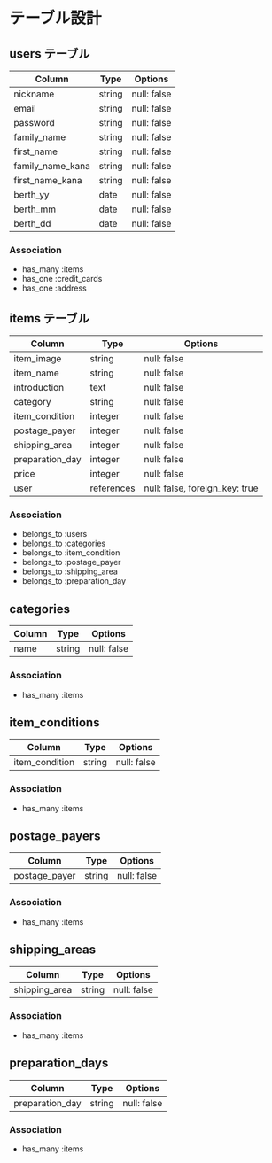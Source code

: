# テーブル設計

## users テーブル
| Column             | Type   | Options     |
| ------------------ | ------ | ----------- |
| nickname           | string | null: false |
| email              | string | null: false |
| password           | string | null: false |
| family_name        | string | null: false |
| first_name         | string | null: false |
| family_name_kana   | string | null: false |
| first_name_kana    | string | null: false |
| berth_yy           | date   | null: false |
| berth_mm           | date   | null: false |
| berth_dd           | date   | null: false |

### Association
- has_many :items
- has_one  :credit_cards
- has_one  :address

## items テーブル
| Column          | Type       | Options                        |
| --------------- | ---------- | ------------------------------ |
| item_image      | string     | null: false                    |
| item_name       | string     | null: false                    |
| introduction    | text       | null: false                    |
| category        | string     | null: false                    |
| item_condition  | integer    | null: false                    |
| postage_payer   | integer    | null: false                    |
| shipping_area   | integer    | null: false                    |
| preparation_day | integer    | null: false                    |
| price           | integer    | null: false                    |
| user            | references | null: false, foreign_key: true |

### Association
- belongs_to :users
- belongs_to :categories
- belongs_to :item_condition
- belongs_to :postage_payer
- belongs_to :shipping_area
- belongs_to :preparation_day

## categories
| Column     | Type   | Options     |
| ---------- | ------ | ------------|
| name       | string | null: false |

### Association
- has_many   :items

## item_conditions
| Column         | Type   | Options     |
| -------------- | ------ | ----------- |
| item_condition | string | null: false |

### Association
- has_many   :items

## postage_payers
| Column        | Type   | Options     |
| ------------- | ------ | ----------- |
| postage_payer | string | null: false |

### Association
- has_many   :items

## shipping_areas
| Column         | Type   | Options     |
| -------------- | ------ | ----------- |
| shipping_area  | string | null: false |

### Association
- has_many   :items

## preparation_days
| Column          | Type   | Options     |
| --------------- | ------ | ----------- |
| preparation_day | string | null: false |

### Association
- has_many   :items